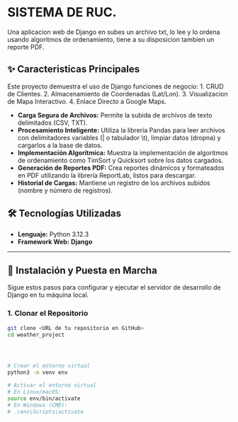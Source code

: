 # SISTEMA DE RUC.


Una aplicacion web de Django en subes un archivo txt, lo lee y lo ordena usando algoritmos de ordenamiento, tiene a su disposicion tambien un reporte PDF.



## ✨ Caracteristicas Principales

Este proyecto demuestra el uso de Django funciones de negocio: 1. CRUD de Clientes. 2. Almacenamiento de Coordenadas (Lat/Lon). 3. Visualizacion de Mapa Interactivo. 4. Enlace Directo a Google Maps.

* **Carga Segura de Archivos:** Permite la subida de archivos de texto delimitados (CSV, TXT).
* **Procesamiento Inteligente:** Utiliza la librería Pandas para leer archivos con delimitadores variables (| o tabulador \t), limpiar datos (dropna) y cargarlos a la base de datos.
* **Implementación Algorítmica:** Muestra la implementación de algoritmos de ordenamiento como TimSort y Quicksort sobre los datos cargados.
* **Generación de Reportes PDF:** Crea reportes dinámicos y formateados en PDF utilizando la librería ReportLab, listos para descargar.
* **Historial de Cargas:** Mantiene un registro de los archivos subidos (nombre y número de registros).



## 🛠️ Tecnologías Utilizadas

* **Lenguaje:** Python 3.12.3
* **Framework Web:** **Django**



---

## 🚀 Instalación y Puesta en Marcha

Sigue estos pasos para configurar y ejecutar el servidor de desarrollo de Django en tu máquina local.

### 1. Clonar el Repositorio

```bash
git clone <URL de tu repositorio en GitHub>
cd weather_project




# Crear el entorno virtual
python3 -m venv env

# Activar el entorno virtual
# En Linux/macOS:
source env/bin/activate
# En Windows (CMD):
# .\env\Scripts\activate
